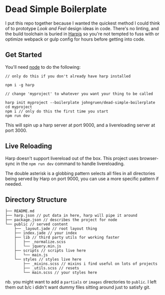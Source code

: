 # Dead Simple Boilerplate

I put this repo together because I wanted the quickest method I could think of to  prototype *Look and Feel* design ideas in code. There's no linting, and the build toolchain is buried in [Harpjs](http://harpjs.com/) so you're not tempted to fuss with or optimize webpack or gulp config for hours before getting into code.

## Get Started

You'll need [node](https://nodejs.org/en/) to do the following:  

```
// only do this if you don't already have harp installed

npm i -g harp

// change 'myproject' to whatever you want your thing to be called

harp init myproject --boilerplate johngruen/dead-simple-boilerplate
cd myproject
npm i // only do this the first time you start
npm run dev
```

This will spin up a harp server at port 9000, and a livereloading server at port 3000.

## Live Reloading

Harp doesn't support livereload out of the box. This project uses browser-sync in the `npm run dev` command to handle livereloading.

The double asterisk is a globbing pattern selects all files in all directories being served by Harp on port 9000, you can use a more specific pattern if needed.


## Directory Structure

```
├── README.md
├── harp.json // put data in here, harp will pipe it around
├── package.json // describes the project for node
└── public // served content
    ├── _layout.jade // root layout thing
    ├── index.jade // your index
    ├── lib // third party utils for working faster
    │   ├── _normalize.scss
    │   └── jquery.min.js
    ├── scripts // scripts live here
    │   └── main.js
    └── styles // styles live here
        ├── _mixins.scss // mixins i find useful on lots of projects
        ├── _utils.scss // resets
        └── main.scss // your styles here
```

nb. you might want to add a `partials` or `images` directories to `public`. I left them out b/c i didn't want dummy files sitting around just to satisfy git.

